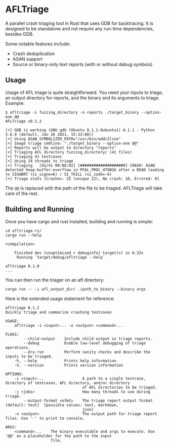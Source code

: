 # AFLTriage
A parallel crash triaging tool in Rust that uses GDB for backtracing.
It is designed to be standalone and not require any run-time dependencies, besides GDB.

Some notable features include:

* Crash deduplication
* ASAN support
* Source or binary-only text reports (with or without debug symbols)

## Usage

Usage of AFL triage is quite straightforward. You need your inputs to triage, an output directory for reports, and the binary and its arguments to triage.
Example:

```
$ afltriage -i fuzzing_directory -o reports ./target_binary --option-one @@
AFLTriage v0.1.2

[+] GDB is working (GNU gdb (Ubuntu 8.1.1-0ubuntu1) 8.1.1 - Python 3.6.9 (default, Jan 26 2021, 15:33:00))
[+] Using ASAN_SYMBOLIZER_PATH="/usr/bin/addr2line"
[+] Image triage cmdline: "./target_binary --option-one @@"
[+] Reports will be output to directory "reports"
[+] Triaging AFL directory fuzzing_directory/ (41 files)
[+] Triaging 41 testcases
[+] Using 24 threads to triage
[+] Triaging   [41/41 00:00:02] [####################] CRASH: ASAN detected heap-buffer-overflow in PFAL_PROC_HTON16 after a READ leading to SIGABRT (si_signo=6) / SI_TKILL (si_code=-6)
[+] Triage stats [Crashes: 25 (unique 12), No crash: 16, Errored: 0]
```

The `@@` is replaced with the path of the file to be triaged. AFLTriage will take care of the rest.

## Building and Running
Once you have cargo and rust installed, building and running is simple:

```
cd afltriage-rs/
cargo run --help

<compilation>

    Finished dev [unoptimized + debuginfo] target(s) in 0.33s
     Running `target/debug/afltriage --help`

afltriage 0.1.0
...
```

You can then run the triager on an afl directory:

```
cargo run -- -i afl_output_dir/ ./path_to_binary --binary args
```

Here is the extended usage statement for reference:

```
afltriage 0.1.2
Quickly triage and summarize crashing testcases

USAGE:
    afltriage -i <input>... -o <output> <command>...

FLAGS:
        --child-output    Include child output in triage reports.
        --debug           Enable low-level debugging of triage operations.
        --dry-run         Perform sanity checks and describe the inputs to be triaged.
    -h, --help            Prints help information
    -V, --version         Prints version information

OPTIONS:
    -i <input>...                 A path to a single testcase, directory of testcases, AFL directory, and/or directory
                                  of AFL directories to be triaged.
    -j <jobs>                     How many threads to use during triage.
        --output-format <ofmt>    The triage report output format. [default: text]  [possible values: text, markdown,
                                  json]
    -o <output>                   The output path for triage report files. Use '-' to print to console.

ARGS:
    <command>...    The binary executable and args to execute. Use '@@' as a placeholder for the path to the input
                    file.
```
